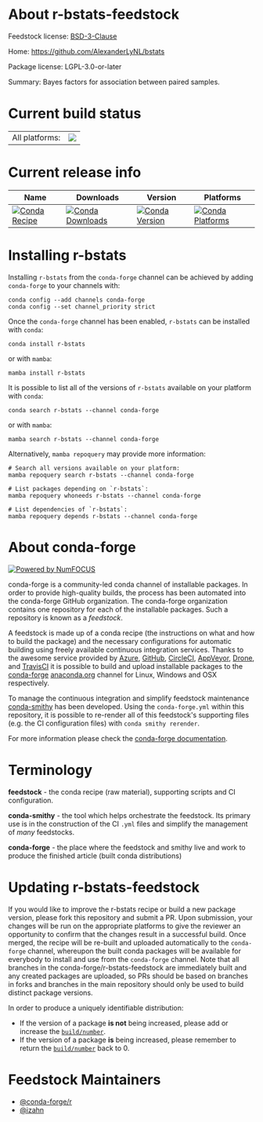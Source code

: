About r-bstats-feedstock
========================

Feedstock license: [BSD-3-Clause](https://github.com/conda-forge/r-bstats-feedstock/blob/main/LICENSE.txt)

Home: https://github.com/AlexanderLyNL/bstats

Package license: LGPL-3.0-or-later

Summary: Bayes factors for association between paired samples.

Current build status
====================


<table><tr><td>All platforms:</td>
    <td>
      <a href="https://dev.azure.com/conda-forge/feedstock-builds/_build/latest?definitionId=13612&branchName=main">
        <img src="https://dev.azure.com/conda-forge/feedstock-builds/_apis/build/status/r-bstats-feedstock?branchName=main">
      </a>
    </td>
  </tr>
</table>

Current release info
====================

| Name | Downloads | Version | Platforms |
| --- | --- | --- | --- |
| [![Conda Recipe](https://img.shields.io/badge/recipe-r--bstats-green.svg)](https://anaconda.org/conda-forge/r-bstats) | [![Conda Downloads](https://img.shields.io/conda/dn/conda-forge/r-bstats.svg)](https://anaconda.org/conda-forge/r-bstats) | [![Conda Version](https://img.shields.io/conda/vn/conda-forge/r-bstats.svg)](https://anaconda.org/conda-forge/r-bstats) | [![Conda Platforms](https://img.shields.io/conda/pn/conda-forge/r-bstats.svg)](https://anaconda.org/conda-forge/r-bstats) |

Installing r-bstats
===================

Installing `r-bstats` from the `conda-forge` channel can be achieved by adding `conda-forge` to your channels with:

```
conda config --add channels conda-forge
conda config --set channel_priority strict
```

Once the `conda-forge` channel has been enabled, `r-bstats` can be installed with `conda`:

```
conda install r-bstats
```

or with `mamba`:

```
mamba install r-bstats
```

It is possible to list all of the versions of `r-bstats` available on your platform with `conda`:

```
conda search r-bstats --channel conda-forge
```

or with `mamba`:

```
mamba search r-bstats --channel conda-forge
```

Alternatively, `mamba repoquery` may provide more information:

```
# Search all versions available on your platform:
mamba repoquery search r-bstats --channel conda-forge

# List packages depending on `r-bstats`:
mamba repoquery whoneeds r-bstats --channel conda-forge

# List dependencies of `r-bstats`:
mamba repoquery depends r-bstats --channel conda-forge
```


About conda-forge
=================

[![Powered by
NumFOCUS](https://img.shields.io/badge/powered%20by-NumFOCUS-orange.svg?style=flat&colorA=E1523D&colorB=007D8A)](https://numfocus.org)

conda-forge is a community-led conda channel of installable packages.
In order to provide high-quality builds, the process has been automated into the
conda-forge GitHub organization. The conda-forge organization contains one repository
for each of the installable packages. Such a repository is known as a *feedstock*.

A feedstock is made up of a conda recipe (the instructions on what and how to build
the package) and the necessary configurations for automatic building using freely
available continuous integration services. Thanks to the awesome service provided by
[Azure](https://azure.microsoft.com/en-us/services/devops/), [GitHub](https://github.com/),
[CircleCI](https://circleci.com/), [AppVeyor](https://www.appveyor.com/),
[Drone](https://cloud.drone.io/welcome), and [TravisCI](https://travis-ci.com/)
it is possible to build and upload installable packages to the
[conda-forge](https://anaconda.org/conda-forge) [anaconda.org](https://anaconda.org/)
channel for Linux, Windows and OSX respectively.

To manage the continuous integration and simplify feedstock maintenance
[conda-smithy](https://github.com/conda-forge/conda-smithy) has been developed.
Using the ``conda-forge.yml`` within this repository, it is possible to re-render all of
this feedstock's supporting files (e.g. the CI configuration files) with ``conda smithy rerender``.

For more information please check the [conda-forge documentation](https://conda-forge.org/docs/).

Terminology
===========

**feedstock** - the conda recipe (raw material), supporting scripts and CI configuration.

**conda-smithy** - the tool which helps orchestrate the feedstock.
                   Its primary use is in the construction of the CI ``.yml`` files
                   and simplify the management of *many* feedstocks.

**conda-forge** - the place where the feedstock and smithy live and work to
                  produce the finished article (built conda distributions)


Updating r-bstats-feedstock
===========================

If you would like to improve the r-bstats recipe or build a new
package version, please fork this repository and submit a PR. Upon submission,
your changes will be run on the appropriate platforms to give the reviewer an
opportunity to confirm that the changes result in a successful build. Once
merged, the recipe will be re-built and uploaded automatically to the
`conda-forge` channel, whereupon the built conda packages will be available for
everybody to install and use from the `conda-forge` channel.
Note that all branches in the conda-forge/r-bstats-feedstock are
immediately built and any created packages are uploaded, so PRs should be based
on branches in forks and branches in the main repository should only be used to
build distinct package versions.

In order to produce a uniquely identifiable distribution:
 * If the version of a package **is not** being increased, please add or increase
   the [``build/number``](https://docs.conda.io/projects/conda-build/en/latest/resources/define-metadata.html#build-number-and-string).
 * If the version of a package **is** being increased, please remember to return
   the [``build/number``](https://docs.conda.io/projects/conda-build/en/latest/resources/define-metadata.html#build-number-and-string)
   back to 0.

Feedstock Maintainers
=====================

* [@conda-forge/r](https://github.com/conda-forge/r/)
* [@izahn](https://github.com/izahn/)

